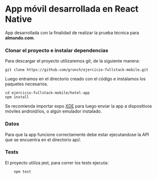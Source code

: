 # App móvil desarrollada en React Native

App desarrollada con la finalidad de realizar la prueba técnica para **almundo.com**.

### Clonar el proyecto e instalar dependencias

Para descargar el proyecto utilizaremos git, de la siguiente manera:

    git clone https://github.com/grunch/ejercicio-fullstack-mobile.git

Luego entramos en el directorio creado con el código e instalamos los paquetes necesarios.

    cd ejercicio-fullstack-mobile/hotel-app
    npm install

Se recomienda importar expo [XDE](https://expo.io/tools) para luego enviar la app a dispositivos móviles android/ios, o algún emulador instalado.

### Datos

Para que la app funcione correctamente debe estar ejecutandose la API que se encuentra en el directorio api/.

### Tests

El proyecto utiliza jest, para correr los tests ejecuta:

		npm test

